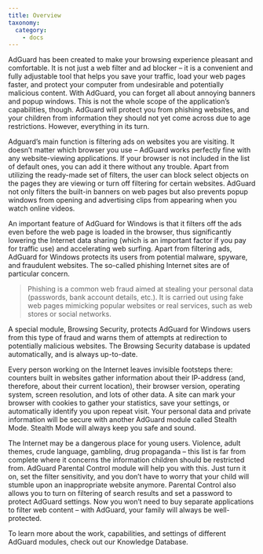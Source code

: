 ```yaml
---
title: Overview
taxonomy:
  category:
    - docs
---
```


AdGuard has been created to make your browsing experience pleasant and comfortable. It is not just a web filter and ad blocker – it is a convenient and fully adjustable tool that helps you save your traffic, load your web pages faster, and protect your computer from undesirable and potentially malicious content. With AdGuard, you can forget all about annoying banners and popup windows. This is not the whole scope of the application’s capabilities, though. AdGuard will protect you from phishing websites, and your children from information they should not yet come across due to age restrictions. However, everything in its turn.

Adguard’s main function is filtering ads on websites you are visiting. It doesn’t matter which browser you use – AdGuard works perfectly fine with any website-viewing applications. If your browser is not included in the list of default ones, you can add it there without any trouble. Apart from utilizing the ready-made set of filters, the user can block select objects on the pages they are viewing or turn off filtering for certain websites. AdGuard not only filters the built-in banners on web pages but also prevents popup windows from opening and advertising clips from appearing when you watch online videos.

An important feature of AdGuard for Windows is that it filters off the ads even before the web page is loaded in the browser, thus significantly lowering the Internet data sharing (which is an important factor if you pay for traffic use) and accelerating web surfing. Apart from filtering ads, AdGuard for Windows protects its users from potential malware, spyware, and fraudulent websites. The so-called phishing Internet sites are of particular concern.

> Phishing is a common web fraud aimed at stealing your personal data (passwords, bank account details, etc.). It is carried out using fake web pages mimicking popular websites or real services, such as web stores or social networks.

A special module, Browsing Security, protects AdGuard for Windows users from this type of fraud and warns them of attempts at redirection to potentially malicious websites. The Browsing Security database is updated automatically, and is always up-to-date.

Every person working on the Internet leaves invisible footsteps there: counters built in websites gather information about their IP-address (and, therefore, about their current location), their browser version, operating system, screen resolution, and lots of other data. A site can mark your browser with cookies to gather your statistics, save your settings, or automatically identify you upon repeat visit. Your personal data and private information will be secure with another AdGuard module called Stealth Mode. Stealth Mode will always keep you safe and sound.

The Internet may be a dangerous place for young users. Violence, adult themes, crude language, gambling, drug propaganda – this list is far from complete where it concerns the information children should be restricted from. AdGuard Parental Control module will help you with this. Just turn it on, set the filter sensitivity, and you don’t have to worry that your child will stumble upon an inappropriate website anymore. Parental Control also allows you to turn on filtering of search results and set a password to protect AdGuard settings. Now you won’t need to buy separate applications to filter web content – with AdGuard, your family will always be well-protected.

To learn more about the work, capabilities, and settings of different AdGuard modules, check out our Knowledge Database.

